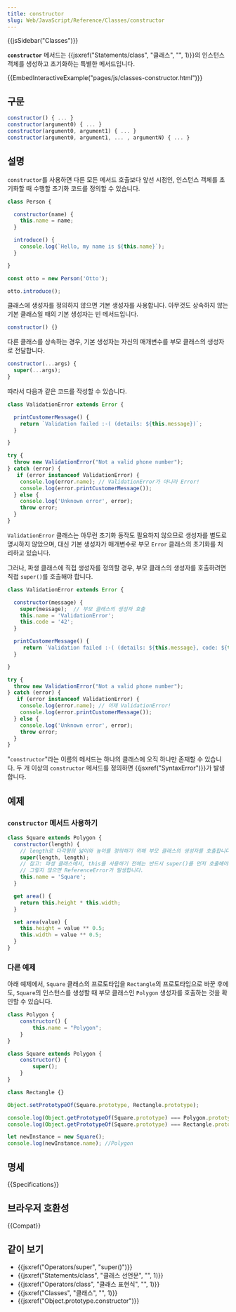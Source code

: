 ```yaml
---
title: constructor
slug: Web/JavaScript/Reference/Classes/constructor
---
```

{{jsSidebar("Classes")}}

**`constructor`** 메서드는 {{jsxref("Statements/class", "클래스", "", 1)}}의 인스턴스 객체를 생성하고 초기화하는 특별한 메서드입니다.

{{EmbedInteractiveExample("pages/js/classes-constructor.html")}}

## 구문

```js
constructor() { ... }
constructor(argument0) { ... }
constructor(argument0, argument1) { ... }
constructor(argument0, argument1, ... , argumentN) { ... }
```

## 설명

`constructor`를 사용하면 다른 모든 메서드 호출보다 앞선 시점인, 인스턴스 객체를 초기화할 때 수행할 초기화 코드를 정의할 수 있습니다.

```js
class Person {

  constructor(name) {
    this.name = name;
  }

  introduce() {
    console.log(`Hello, my name is ${this.name}`);
  }

}

const otto = new Person('Otto');

otto.introduce();
```

클래스에 생성자를 정의하지 않으면 기본 생성자를 사용합니다. 아무것도 상속하지 않는 기본 클래스일 때의 기본 생성자는 빈 메서드입니다.

```js
constructor() {}
```

다른 클래스를 상속하는 경우, 기본 생성자는 자신의 매개변수를 부모 클래스의 생성자로 전달합니다.

```js
constructor(...args) {
  super(...args);
}
```

따라서 다음과 같은 코드를 작성할 수 있습니다.

```js
class ValidationError extends Error {

  printCustomerMessage() {
    return `Validation failed :-( (details: ${this.message})`;
  }

}

try {
  throw new ValidationError("Not a valid phone number");
} catch (error) {
   if (error instanceof ValidationError) {
    console.log(error.name); // ValidationError가 아니라 Error!
    console.log(error.printCustomerMessage());
  } else {
    console.log('Unknown error', error);
    throw error;
  }
}
```

`ValidationError` 클래스는 아무런 초기화 동작도 필요하지 않으므로 생성자를 별도로 명시하지 않았으며, 대신 기본 생성자가 매개변수로 부모 `Error` 클래스의 초기화를 처리하고 있습니다.

그러나, 파생 클래스에 직접 생성자를 정의할 경우, 부모 클래스의 생성자를 호출하려면 직접 `super()`를 호출해야 합니다.

```js
class ValidationError extends Error {

  constructor(message) {
    super(message);  // 부모 클래스의 생성자 호출
    this.name = 'ValidationError';
    this.code = '42';
  }

  printCustomerMessage() {
     return `Validation failed :-( (details: ${this.message}, code: ${this.code})`;
  }

}

try {
  throw new ValidationError("Not a valid phone number");
} catch (error) {
   if (error instanceof ValidationError) {
    console.log(error.name); // 이제 ValidationError!
    console.log(error.printCustomerMessage());
  } else {
    console.log('Unknown error', error);
    throw error;
  }
}
```

"`constructor`"라는 이름의 메서드는 하나의 클래스에 오직 하나만 존재할 수 있습니다. 두 개 이상의 `constructor` 메서드를 정의하면 {{jsxref("SyntaxError")}}가 발생합니다.

## 예제

### `constructor` 메서드 사용하기

```js
class Square extends Polygon {
  constructor(length) {
    // length로 다각형의 넓이와 높이를 정의하기 위해 부모 클래스의 생성자를 호출합니다.
    super(length, length);
    // 참고: 파생 클래스에서, this를 사용하기 전에는 반드시 super()를 먼저 호출해야 합니다.
    // 그렇지 않으면 ReferenceError가 발생합니다.
    this.name = 'Square';
  }

  get area() {
    return this.height * this.width;
  }

  set area(value) {
    this.height = value ** 0.5;
    this.width = value ** 0.5;
  }
}
```

### 다른 예제

아래 예제에서, `Square` 클래스의 프로토타입을 `Rectangle`의 프로토타입으로 바꾼 후에도, `Square`의 인스턴스를 생성할 때 부모 클래스인 `Polygon` 생성자를 호출하는 것을 확인할 수 있습니다.

```js
class Polygon {
    constructor() {
        this.name = "Polygon";
    }
}

class Square extends Polygon {
    constructor() {
        super();
    }
}

class Rectangle {}

Object.setPrototypeOf(Square.prototype, Rectangle.prototype);

console.log(Object.getPrototypeOf(Square.prototype) === Polygon.prototype); //false
console.log(Object.getPrototypeOf(Square.prototype) === Rectangle.prototype); //true

let newInstance = new Square();
console.log(newInstance.name); //Polygon
```

## 명세

{{Specifications}}

## 브라우저 호환성

{{Compat}}

## 같이 보기

- {{jsxref("Operators/super", "super()")}}
- {{jsxref("Statements/class", "클래스 선언문", "", 1)}}
- {{jsxref("Operators/class", "클래스 표현식", "", 1)}}
- {{jsxref("Classes", "클래스", "", 1)}}
- {{jsxref("Object.prototype.constructor")}}
